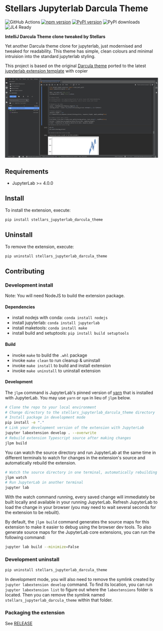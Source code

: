 # Stellars Jupyterlab Darcula Theme

![GitHub Actions](https://github.com/stellarshenson/jupyterlab_stellars_darcula_theme/actions/workflows/build.yml/badge.svg)
[![npm version](https://badge.fury.io/js/stellars_jupyterlab_darcula_theme.svg)](https://www.npmjs.com/package/stellars_jupyterlab_darcula_theme)
[![PyPI version](https://badge.fury.io/py/stellars-jupyterlab-darcula-theme.svg)](https://pypi.org/project/stellars-jupyterlab-darcula-theme/)
![PyPI downloads](https://img.shields.io/pypi/dm/stellars-jupyterlab-darcula-theme?label=PyPI%20downloads)
![JL4 Ready](https://img.shields.io/badge/Jupyterlab%204-ready-blue)

**IntelliJ Darcula Theme clone tweaked by Stellars**

Yet another Darcula theme clone for jupyterlab, just modernised and tweaked for readability.
This theme has simple, clean colours and minimal intruision into the standard jupyterlab styling.

This project is based on the original [Darcula theme](https://github.com/telamonian/theme-darcula) ported
to the latest [jupyterlab extension template](https://github.com/jupyterlab/extension-template) with copier

![](https://github.com/stellarshenson/jupyterlab_stellars_darcula_theme/blob/master/screenshot-stellars-darcula.png?raw=true)

## Requirements

- JupyterLab >= 4.0.0

## Install

To install the extension, execute:

```bash
pip install stellars_jupyterlab_darcula_theme
```

## Uninstall

To remove the extension, execute:

```bash
pip uninstall stellars_jupyterlab_darcula_theme
```

## Contributing

### Development install

Note: You will need NodeJS to build the extension package.

#### Dependencies

- install nodejs with conda: `conda install nodejs`
- install jupyterlab: `conda install jupyterlab`
- install maketools: `conda install make`
- install build and setuptools: `pip install build setuptools`

#### Build

- invoke `make` to build the `.whl` package
- invoke `make clean` to run cleanup & uninstall
- invoke `make install` to build and install extension
- invoke `make uninstall` to uninstall extension

#### Development

The `jlpm` command is JupyterLab's pinned version of
[yarn](https://yarnpkg.com/) that is installed with JupyterLab. You may use
`yarn` or `npm` in lieu of `jlpm` below.

```bash
# Clone the repo to your local environment
# Change directory to the stellars_jupyterlab_darcula_theme directory
# Install package in development mode
pip install -e "."
# Link your development version of the extension with JupyterLab
jupyter labextension develop . --overwrite
# Rebuild extension Typescript source after making changes
jlpm build
```

You can watch the source directory and run JupyterLab at the same time in different terminals to watch for changes in the extension's source and automatically rebuild the extension.

```bash
# Watch the source directory in one terminal, automatically rebuilding when needed
jlpm watch
# Run JupyterLab in another terminal
jupyter lab
```

With the watch command running, every saved change will immediately be built locally and available in your running JupyterLab. Refresh JupyterLab to load the change in your browser (you may need to wait several seconds for the extension to be rebuilt).

By default, the `jlpm build` command generates the source maps for this extension to make it easier to debug using the browser dev tools. To also generate source maps for the JupyterLab core extensions, you can run the following command:

```bash
jupyter lab build --minimize=False
```

### Development uninstall

```bash
pip uninstall stellars_jupyterlab_darcula_theme
```

In development mode, you will also need to remove the symlink created by `jupyter labextension develop`
command. To find its location, you can run `jupyter labextension list` to figure out where the `labextensions`
folder is located. Then you can remove the symlink named `stellars_jupyterlab_darcula_theme` within that folder.

### Packaging the extension

See [RELEASE](RELEASE.md)
